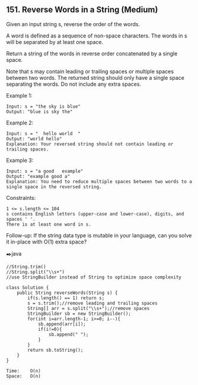 ## 151. Reverse Words in a String (Medium)


Given an input string s, reverse the order of the words.

A word is defined as a sequence of non-space characters. The words in s will be separated by at least one space.

Return a string of the words in reverse order concatenated by a single space.

Note that s may contain leading or trailing spaces or multiple spaces between two words. The returned string should only have a single space separating the words. Do not include any extra spaces.

 

Example 1:
    
    Input: s = "the sky is blue"
    Output: "blue is sky the"
Example 2:

    Input: s = "  hello world  "
    Output: "world hello"
    Explanation: Your reversed string should not contain leading or trailing spaces.
Example 3:
    
    Input: s = "a good   example"
    Output: "example good a"
    Explanation: You need to reduce multiple spaces between two words to a single space in the reversed string.
     

Constraints:

    1 <= s.length <= 104
    s contains English letters (upper-case and lower-case), digits, and spaces ' '.
    There is at least one word in s.
     

Follow-up: If the string data type is mutable in your language, can you solve it in-place with O(1) extra space?

✒️java

    //String.trim()
    //String.split("\\s+")
    //use StringBuilder instead of String to optimize space complexity
    
    class Solution {
        public String reverseWords(String s) {
            if(s.length() == 1) return s;
            s = s.trim();//remove leading and trailing spaces
            String[] arr = s.split("\\s+");//remove spaces
            StringBuilder sb = new StringBuilder();
            for(int i=arr.length-1; i>=0; i--){
                sb.append(arr[i]);
                if(i!=0){
                    sb.append(" ");
                } 
            }
            return sb.toString();
        }
    }

    Time:    O(n)
    Space:   O(n)
